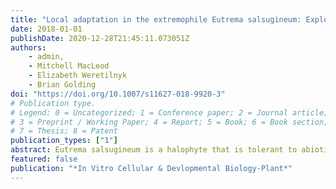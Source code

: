 ```yaml
---
title: "Local adaptation in the extremophile Eutrema salsugineum: Exploring the role of putative lncRNAs"
date: 2018-01-01
publishDate: 2020-12-28T21:45:11.073051Z
authors: 
    - admin,
    - Mitchell MacLeod
    - Elizabeth Weretilnyk
    - Brian Golding
doi: "https://doi.org/10.1007/s11627-018-9920-3"
# Publication type.
# Legend: 0 = Uncategorized; 1 = Conference paper; 2 = Journal article;
# 3 = Preprint / Working Paper; 4 = Report; 5 = Book; 6 = Book section;
# 7 = Thesis; 8 = Patent
publication_types: ["1"]
abstract: Eutrema salsugineum is a halophyte that is tolerant to abiotic stresses such as nutritional deficiencies, cold tem- peratures, and drought, and has been used as a model plant for stress tolerance research. Most studies have fo- cused on the Shandong ecotype, a natural accession of E. salsugineum from the temperate region of Shandong, China. However, an E. salsugineum population from Yukon, Canada, has recently emerged as a novel source for insights on the stress response of this species. The Yukon ecotype is naturally found in a subarctic, semiarid environment, and displays different molecular and pheno- typic changes when exposed to stressors compared to the Shandong ecotype. The variation in stress response may indicate local environmental adaptations in each E. salsugineum ecotype. RNASeq libraries of both Shandong and Yukon cabinet grown plants exposed to two sequential drought conditions were obtained, along with RNASeq data of naturally found Yukon plants sam- pled during a year of drought. Using transcriptome infor- mation obtained by RNASeq, assembled transcripts were input into a custom ensemble machine learning algorithm, CREMA, to identify putative long non-coding RNAs (lncRNAs). Using this data, we predict that both Shandong and Yukon ecotypes will express unique lncRNAs that regulate genes required for tolerating local environmental stress. We also predict that Yukon plants found in their natural environment will have elevated expression of these lncRNAs and may express unique “field” Yukon lncRNAs due to constant challenges by multiple stressors. As lncRNAs have been previously as- sociated to abiotic stress in plants, their rapid evolution and gene regulatory functions may also play important roles in how two ecotypes of the same species have potentially adapted to their own natural environments.""
featured: false
publication: "*In Vitro Cellular & Devlopmental Biology-Plant*"
---
```


